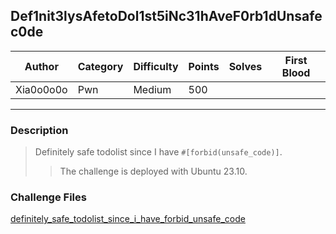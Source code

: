 ## Def1nit3lysAfetoDol1st5iNc31hAveF0rb1dUnsafec0de

| Author    | Category | Difficulty | Points | Solves | First Blood |
| --------- | -------- | ---------- | ------ | ------ | ----------- |
| Xia0o0o0o | Pwn      | Medium     | 500    |        |             |

---

### Description

> Definitely safe todolist since I have `#[forbid(unsafe_code)]`.
> 
> > The challenge is deployed with Ubuntu 23.10.

### Challenge Files

[definitely_safe_todolist_since_i_have_forbid_unsafe_code](dist)
